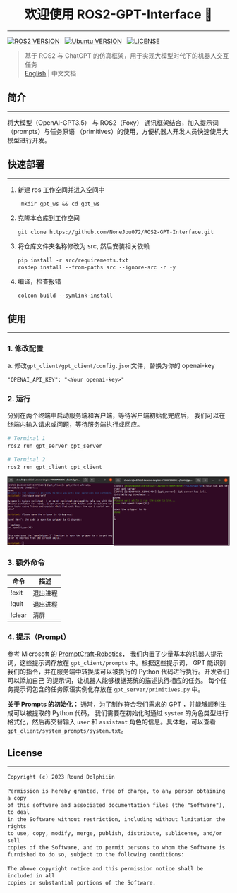 <h1 align="center">欢迎使用 ROS2-GPT-Interface 👋</h1>  

--- 

[![ROS2 VERSION](https://img.shields.io/badge/ROS-ROS%202%20Foxy-brightgreen)](http://docs.ros.org/en/foxy/index.html)
&nbsp;
[![Ubuntu VERSION](https://img.shields.io/badge/Ubuntu-20.04-yellow)](https://ubuntu.com/)
&nbsp;
[![LICENSE](https://img.shields.io/badge/License-MIT-informational)](https://nonejou072.github.io/)
&nbsp;

> 基于 ROS2 与 ChatGPT 的仿真框架，用于实现大模型时代下的机器人交互任务  
> [English](README.md) | 中文文档

## 简介

---

将大模型（OpenAI-GPT3.5） 与 ROS2（Foxy） 通讯框架结合，加入提示词（prompts）与任务原语
（primitives）的使用，方便机器人开发人员快速使用大模型进行开发。


## 快速部署

--- 

1. 新建 ros 工作空间并进入空间中
   ```commandline
    mkdir gpt_ws && cd gpt_ws
    ```
2. 克隆本仓库到工作空间
    ```
    git clone https://github.com/NoneJou072/ROS2-GPT-Interface.git
   ```
3. 将仓库文件夹名称修改为 src, 然后安装相关依赖
    ```
    pip install -r src/requirements.txt
   rosdep install --from-paths src --ignore-src -r -y
   ```
4. 编译，检查报错
    ```
   colcon build --symlink-install
   ```
   
## 使用

---
### 1. 修改配置
a. 修改`gpt_client/gpt_client/config.json`文件，替换为你的 openai-key
   ```
   "OPENAI_API_KEY": "<Your openai-key>"
   ```

### 2. 运行
分别在两个终端中启动服务端和客户端，等待客户端初始化完成后，
我们可以在终端内输入请求或问题，等待服务端执行或回应。
```bash
# Terminal 1
ros2 run gpt_server gpt_server
```
```bash
# Terminal 2
ros2 run gpt_client gpt_client
```

<div style="display: flex;">
  <div style="flex: 50%;">
    <img src="docs/assets/client_test.png" alt="Image 1">
  </div>
  <div style="flex: 54%;">
    <img src="docs/assets/server_test.png" alt="Image 2">
  </div>
</div>

### 3. 额外命令

| 命令     | 描述   |
|--------|------|
| !exit  | 退出进程 |
| !quit  | 退出进程 |
| !clear | 清屏   |

### 4. 提示（Prompt）
参考 Microsoft 的 [PromptCraft-Robotics](https://github.com/microsoft/PromptCraft-Robotics)，
我们内置了少量基本的机器人提示词，这些提示词存放在 `gpt_client/prompts` 中。根据这些提示词，
GPT 能识别我们的指令，并在服务端中转换成可以被执行的 Python 代码进行执行。开发者们可以添加自己
的提示词，让机器人能够根据笼统的描述执行相应的任务。 每个任务提示词包含的任务原语实例化存放在 
`gpt_server/primitives.py` 中。  

**关于 Prompts 的初始化：** 通常，为了制作符合我们需求的 GPT ，并能够顺利生成可以被提取的 Python 代码，
我们需要在初始化时通过 `system` 的角色类型进行格式化，然后再交替输入 `user` 和 `assistant` 角色的信息。具体地，可以查看
 `gpt_client/system_prompts/system.txt`。

## License

---

```
Copyright (c) 2023 Round Dolphiiin

Permission is hereby granted, free of charge, to any person obtaining a copy
of this software and associated documentation files (the "Software"), to deal
in the Software without restriction, including without limitation the rights
to use, copy, modify, merge, publish, distribute, sublicense, and/or sell
copies of the Software, and to permit persons to whom the Software is
furnished to do so, subject to the following conditions:

The above copyright notice and this permission notice shall be included in all
copies or substantial portions of the Software.
```
